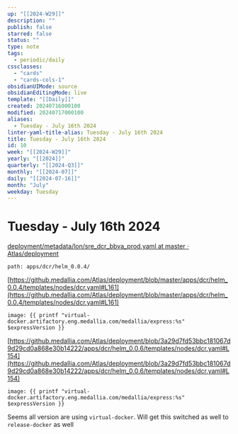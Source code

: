 ```yaml
---
up: "[[2024-W29]]"
description: ""
publish: false
starred: false
status: ""
type: note
tags:
  - periodic/daily
cssclasses:
  - "cards"
  - "cards-cols-1"
obsidianUIMode: source
obsidianEditingMode: live
template: "[[Daily]]"
created: 20240716000100
modified: 20240717000100
aliases:
  - Tuesday - July 16th 2024
linter-yaml-title-alias: Tuesday - July 16th 2024
title: Tuesday - July 16th 2024
id: 10
week: "[[2024-W29]]"
yearly: "[[2024]]"
quarterly: "[[2024-Q3]]"
monthly: "[[2024-07]]"
daily: "[[2024-07-16]]"
month: "July"
weekday: Tuesday
---
```


# Tuesday - July 16th 2024




[deployment/metadata/lon/sre_dcr_bbva_prod.yaml at master · Atlas/deployment](https://github.medallia.com/Atlas/deployment/blob/master/metadata/lon/sre_dcr_bbva_prod.yaml)

```
path: apps/dcr/helm_0.0.4/
```

[https://github.medallia.com/Atlas/deployment/blob/master/apps/dcr/helm_0.0.4/templates/nodes/dcr.yaml#L161](https://github.medallia.com/Atlas/deployment/blob/master/apps/dcr/helm_0.0.4/templates/nodes/dcr.yaml#L161)


```
image: {{ printf "virtual-docker.artifactory.eng.medallia.com/medallia/express:%s" $expressVersion }}
```

[https://github.medallia.com/Atlas/deployment/blob/3a29d7fd53bbc181067d9d29cd0a868e30b14222/apps/dcr/helm_0.0.6/templates/nodes/dcr.yaml#L154](https://github.medallia.com/Atlas/deployment/blob/3a29d7fd53bbc181067d9d29cd0a868e30b14222/apps/dcr/helm_0.0.6/templates/nodes/dcr.yaml#L154)

```
image: {{ printf "virtual-docker.artifactory.eng.medallia.com/medallia/express:%s" $expressVersion }}
```

Seems all version are using `virtual-docker`. Will get this switched as well to `release-docker` as well
